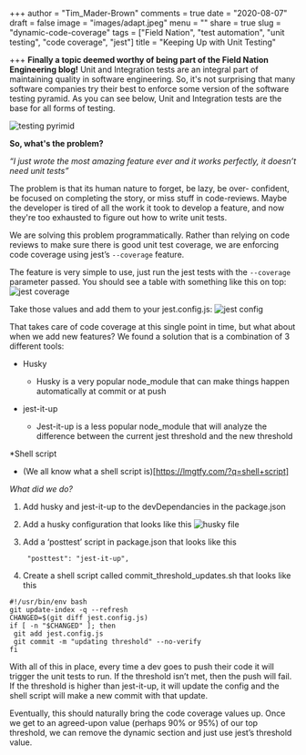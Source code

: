 +++
author = "Tim_Mader-Brown"
comments = true
date = "2020-08-07"
draft = false
image = "images/adapt.jpeg"
menu = ""
share = true
slug = "dynamic-code-coverage"
tags = ["Field Nation", "test automation", "unit testing", "code coverage", "jest"]
title = "Keeping Up with Unit Testing"

+++
**Finally a topic deemed worthy of being part of the Field Nation Engineering blog!**
Unit and Integration tests are an integral part of maintaining quality in software engineering.  So, it's not surprising that many software companies try their best to enforce some version of the software testing pyramid.  As you can see below, Unit and Integration tests are the base for all forms of testing.

![testing pyrimid](/images/automation-pyramid-1.png)

**So, what's the problem?**

*“I just wrote the most amazing feature ever and it works perfectly, it doesn’t need unit tests”*

The problem is that its human nature to forget, be lazy, be over- confident, be focused on completing the story, or miss stuff in code-reviews.  Maybe the developer is tired of all the work it took to develop a feature, and now they're too exhausted to figure out how to write unit tests.

We are solving this problem programmatically.  Rather than relying on code reviews to make sure there is good unit test coverage, we are enforcing code coverage using jest’s `--coverage` feature.

The feature is very simple to use, just run the jest tests with the `--coverage` parameter passed.  You should see a table with something like this on top:
![jest coverage](/images/coverage.png)

Take those values and add them to your jest.config.js:
![jest config](/images/jestConfig.png)

That takes care of code coverage at this single point in time, but what about when we add new features?  We found a solution that is a combination of 3 different tools:

* Husky
  * Husky is a very popular node_module that can make things happen automatically at commit or at push

* jest-it-up
  * Jest-it-up is a less popular node_module that will analyze the difference between the current jest threshold and the new threshold

*Shell script
  * (We all know what a shell script is)[https://lmgtfy.com/?q=shell+script]

*What did we do?*

1. Add husky and jest-it-up to the devDependancies in the package.json
1. Add a husky configuration that looks like this
![husky file](/images/husky.png)
1. Add a ‘posttest’ script in package.json that looks like this 
        
        "posttest": "jest-it-up",
1. Create a shell script called commit_threshold_updates.sh that looks like this
```
#!/usr/bin/env bash
git update-index -q --refresh
CHANGED=$(git diff jest.config.js)
if [ -n "$CHANGED" ]; then
 git add jest.config.js
 git commit -m "updating threshold" --no-verify
fi
```

With all of this in place, every time a dev goes to push their code it will trigger the unit tests to run.  If the threshold isn’t met, then the push will fail.  If the threshold is higher than jest-it-up, it will update the config and the shell script will make a new commit with that update.

Eventually, this should naturally bring the code coverage values up. Once we get to an agreed-upon value (perhaps 90% or 95%) of our top threshold, we can remove the dynamic section and just use jest’s threshold value.  

